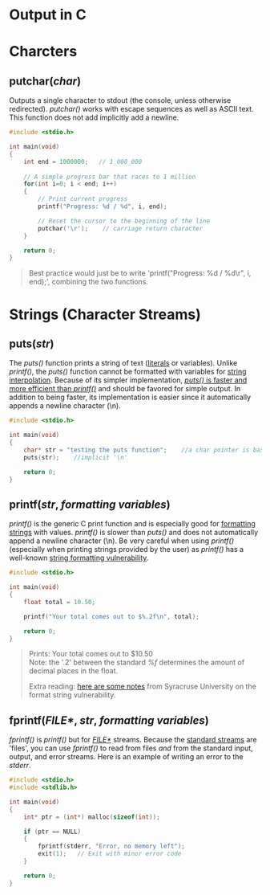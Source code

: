 # Output in C

# Charcters

## putchar(__*char*__)
Outputs a single character to stdout (the console, unless otherwise redirected). _putchar()_ works with escape sequences as well as ASCII text. <br />
This function does not add implicitly add a newline.
```C
#include <stdio.h>

int main(void)
{
    int end = 1000000;   // 1_000_000
    
    // A simple progress bar that races to 1 million
    for(int i=0; i < end; i++)
    {
        // Print current progress
        printf("Progress: %d / %d", i, end);

        // Reset the cursor to the beginning of the line
        putchar('\r');    // carriage return character
    }

    return 0;
}
```
> Best practice would just be to write 'printf("Progress: %d / %d\r", i, end);', combining the two functions.

# Strings (Character Streams)

## puts(__*str*__)
The _puts()_ function prints a string of text ([literals](https://thabo-ambrose.medium.com/what-is-a-literal-in-computer-programming-560eace90b5b) or variables).
Unlike _printf()_, the _puts()_ function cannot be formatted with variables for [string interpolation](https://en.wikipedia.org/wiki/String_interpolation). 
Because of its simpler implementation, [_puts()_ is faster and more efficient than _printf()_](https://www.quora.com/What-is-the-difference-between-puts-and-printf) and should be favored for simple output. In addition to being faster, its implementation is easier since it automatically appends a newline character (\n).
```C
#include <stdio.h>

int main(void)
{
    char* str = "testing the puts function";    //a char pointer is basically a read-only string
    puts(str);    //implicit '\n'

    return 0;
}
```

## printf(__*str*__, __*formatting variables*__)
_printf()_ is the generic C print function and is especially good for [formatting strings](https://github.com/EthanC2/Notes-and-Writeups/blob/main/C/Data%20Types/Formatting%20Input%20and%20Output.md) with values.
_printf()_ is slower than _puts()_ and does not automatically append a newline character (\n). Be very careful when using _printf()_ (especially when printing
strings provided by the user) as _printf()_ has a well-known [string formatting vulnerability](https://owasp.org/www-community/attacks/Format_string_attack).
```C
#include <stdio.h>

int main(void)
{
    float total = 10.50;

    printf("Your total comes out to $%.2f\n", total);  

    return 0;
}
```
> Prints: Your total comes out to $10.50 <br />
> Note: the '.2' between the standard _%f_ determines the amount of decimal places in the float. <br />
> 
> Extra reading: [here are some notes](https://web.ecs.syr.edu/~wedu/Teaching/cis643/LectureNotes_New/Format_String.pdf) from Syracruse University on the format string vulnerability. <br />

## fprintf(__*FILE\**__, __*str*__, __*formatting variables*__)
_fprintf()_ is _printf()_ but for [_FILE*_](https://www.geeksforgeeks.org/data-type-file-c/) streams. Because the [standard streams](https://www.gnu.org/software/libc/manual/html_node/Standard-Streams.html) are 'files', you can use _fprintf()_ to read from files _and_ from the standard input, output, and error streams. Here is an example of writing an error to the _stderr_.

```C
#include <stdio.h>
#include <stdlib.h>

int main(void)
{
    int* ptr = (int*) malloc(sizeof(int));

    if (ptr == NULL)
    {
        fprintf(stderr, "Error, no memory left");
        exit(1);   // Exit with minor error code
    }

    return 0;
}
```
